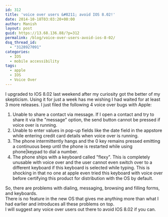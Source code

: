 ```yaml
---
id: 312
title: 'voice over users &#8211; avoid IOS 8.02!'
date: 2014-10-18T03:03:20+00:00
author: Manish
layout: post
guid: https://13.68.136.88/?p=312
permalink: /blog/voice-over-users-avoid-ios-8-02/
dsq_thread_id:
  - "3128927091"
categories:
  - IOS
  - mobile accessibility
tags:
  - apple
  - IOS
  - Voice Over
---
```

I upgraded to IOS 8.02 last weekend after my curiosity got the better of my skepticism. Using it for just a week has me wishing I had waited for at least 3 more releases.
I just filed the following 4 voice over bugs with Apple:
1. Unable to share a contact via message. If I open a contact and try to share it via the "message" option, the send button cannot be pressed if voice over is running.
2. Unable to enter values in pop-up fields like the date field in the appstore while entering credit card details when voice over is running.
3. The phone intermittently hangs and the 0 key remains pressed emitting a continuous beep until the phone is restarted while using phone|keypad to dial a number.
4. The phone ships with a keyboard called "flexy". This is completely unusable with voice over and the user cannot even switch over to a different keyboard if this keyboard is selected while typing. This is shocking in that no one at apple even tried this keyboard with voice over before certifying this product for distribution with the OS by default.

So, there are problems with dialing, messaging, browsing and filling forms, and keyboards.  
There is no feature in the new OS that gives me anything more than what I had earlier and introduces all these problems on top.  
I will suggest any voice over users out there to avoid IOS 8.02 if you can.
